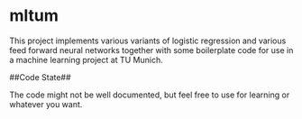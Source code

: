 mltum
=====

This project implements various variants of logistic regression and various feed forward neural networks together with some boilerplate code for use in a machine learning project at TU Munich.

##Code State##

The code might not be well documented, but feel free to use for learning or whatever you want.
